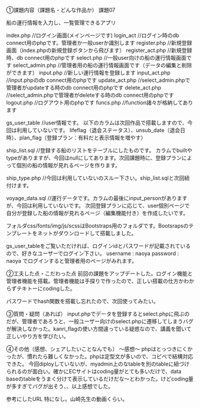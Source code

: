 ①課題内容（課題名・どんな作品か）
課題07

<!-- アプリ紹介 -->
船の運行情報を入力し、一覧管理できるアプリ

<!-- ファイル紹介 -->
index.php   //ログイン画面(メインページです)
login_act   //ログイン時のdb connect用のphpです。管理者か一般userか識別します
register.php  //新規登録画面（index.phpの新規登録ボタンから飛びます）
register_act.php    //新規登録時、db connect用のphpです
select.php  //一般user向けの船の運行情報画面です
select_admin.php  //管理者用の船の運行情報画面です（データの編集と削除ができます）
input.php   //新しい運行情報を登録します
input_act.php   //input.phpのdb connect用のphpです
update_act.php  //select_admin.phpで管理者がupdateする時のdb connect用のphpです
delete_act.php  //select_admin.phpで管理者がdeleteする時のdb connect用のphpです
logout.php  //ログアウト用のphpです
funcs.php   //function諸々が格納してあります

<!-- sqlファイル(table）の説明 -->
gs_user_table   //user情報です。
以下のカラムは次回作品で搭載しますので、今回は利用していないです。
lifeflag（退会ステータス）、unsub_date（退会日時）、plan_flag（登録プラン：有料だと表示情報を増やす）

ship_list.sql   //登録する船のリストをテーブルにしたものです。
カラムでbuiltやtypeがありますが、今回はnullにしてあります。次回課題時に、登録プランによって個別の船の情報が見れるページを作ります。

ship_type.php   //今回は利用していないのスルー下さい。ship_list.sqlと次回紐付けます。

voyage_data.sql //運行データです。カラムの最後にinput_personがありますが、今回は利用していないです。
次回登録プランに応じて、user個別ページで自分が登録した船の情報が見れるページ（編集機能付き）を作成したいです。


<!-- その他ファイル説明 -->
フォルダcss/fonts/img/js/scssはBootstraps用のフォルダです。Bootsrapsのテンプレートをネットがダウンロードして搭載しました。


<!-- ！！！注意！！！！ -->
<!-- data base名はgs_db7にしてあります。gs_dbのデータベースがごちゃごちゃしたので、勝手ながら名前を変えて新しいdbを作成しました。
課題をご覧いただく際は、gs_db7を作成して、そこにsql（各table）をimport頂くか、
funcs.phpのline 24のdbnameを編集頂きたくお願いします。 -->

<!-- アプリの遊び方 -->
gs_user_tableをご覧いただければ、ログインidとパスワードが記載されているので、好きなユーザーでログイン下さい。
username    : naoya
password    : naoya
でログインすると管理者用のページがみれます。


②工夫した点・こだわった点
前回の課題をアップデートした。ログイン機能と管理者機能を搭載。管理者機能は手探りで作ったので、正しい搭載の仕方かわからずテキトーにcodingした。

パスワードでhash関数を搭載し忘れたので、次回使ってみたい。


③質問・疑問（あれば）
input.phpでデータを登録するとselect.phpに飛ぶのだが、管理者であろうと、一般ユーザー向けのselect.phpに遷移してしまうバグが解決しなかった。kanri_flagの使い方間違っている疑惑なので、講義を聞いて正しいやり方を学びたい。


④その他（感想、シェアしたいことなんでも）
〜感想〜
phpはとっつきにくかったが、慣れたら難しくなかった。phpは定型文が多いので、コピペで結構対応できた。
今回diployしていないが、myadmin上のなtableを別のtableに紐づけられるのが面白い。確かにECサイトはcoding量がとても多いだけで、data baseのtableをうまく分けて表示しているだけだな〜とわかった。けどcoding量が多すぎてバグが出そう、、以上感想でした。


参考にしたURL
特になし。山崎先生の動画くらい。